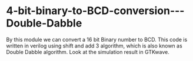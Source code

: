 # 4-bit-binary-to-BCD-conversion---Double-Dabble
By this module we can convert a 16 bit Binary number to BCD. This code is written in verilog using shift and add 3 algorithm, which is also known as Double Dabble algorithm. Look at the simulation result in GTKwave.
